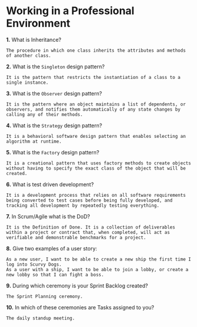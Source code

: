 # Working in a Professional Environment

**1.** What is Inheritance?
<!-- enter you answer in the space below -->
```
The procedure in which one class inherits the attributes and methods of another class.
```
**2.** What is the `Singleton` design pattern?
<!-- enter you answer in the space below -->
```
It is the pattern that restricts the instantiation of a class to a single instance.
```
**3.** What is the `Observer` design pattern?
<!-- enter you answer in the space below -->
```
It is the pattern where an object maintains a list of dependents, or observers, and notifies them automatically of any state changes by calling any of their methods.
```
**4.** What is the `Strategy` design pattern?
<!-- enter you answer in the space below -->
```
It is a behavioral software design pattern that enables selecting an algorithm at runtime.
```
**5.** What is the `Factory` design pattern?
<!-- enter you answer in the space below -->
```
It is a creational pattern that uses factory methods to create objects without having to specify the exact class of the object that will be created.
```
**6.** What is test driven development?
<!-- enter you answer in the space below -->
```
It is a development process that relies on all software requirements being converted to test cases before being fully developed, and tracking all development by repeatedly testing everything. 
```
**7.** In Scrum/Agile what is the DoD?
<!-- enter you answer in the space below -->
```
It is the Definition of Done. It is a collection of deliverables within a project or contract that, when completed, will act as verifiable and demonstrable benchmarks for a project.
```
**8.** Give two examples of a user story:
<!-- enter you answer in the space below -->
```
As a new user, I want to be able to create a new ship the first time I log into Scurvy Dogs. 
As a user with a ship, I want to be able to join a lobby, or create a new lobby so that I can fight a boss. 
```
**9.** During which ceremony is your Sprint Backlog created?
<!-- enter you answer in the space below -->
```
The Sprint Planning ceremony.
```
**10.** In which of these ceremonies are Tasks assigned to you?
<!-- enter you answer in the space below -->
```
The daily standup meeting.
```
